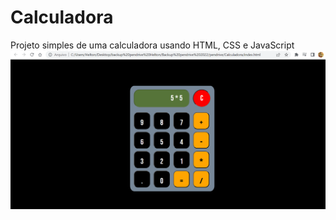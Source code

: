 # Calculadora
Projeto simples de uma calculadora usando HTML, CSS e JavaScript
![Calculadora](https://github.com/w3helton/Calculadora/blob/main/Calculadora.PNG)
